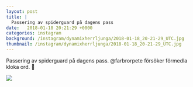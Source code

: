```yaml
---
layout: post
title: |
  Passering av spiderguard på dagens pass
date:   2018-01-18 20:21:29 +0000
categories: instagram
background: /instagram/dynamixherrljunga/2018-01-18_20-21-29_UTC.jpg
thumbnail: /instagram/dynamixherrljunga/2018-01-18_20-21-29_UTC.jpg
---
```

Passering av spiderguard på dagens pass. @farbrorpete försöker förmedla kloka ord. 🤣



<img src='/www-dynamix-herrljunga/instagram/dynamixherrljunga/2018-01-18_20-21-29_UTC.jpg' class='img-fluid' />
